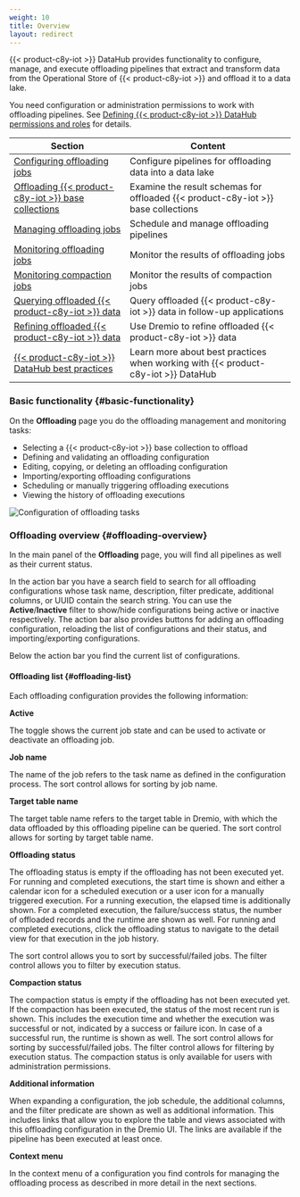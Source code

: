 ```yaml
---
weight: 10
title: Overview
layout: redirect
---
```


{{< product-c8y-iot >}} DataHub provides functionality to configure, manage, and execute offloading pipelines that extract and transform data from the Operational Store of {{< product-c8y-iot >}} and offload it to a data lake.

You need configuration or administration permissions to work with offloading pipelines. See [Defining {{< product-c8y-iot >}} DataHub permissions and roles](/datahub/setting-up-datahub#defining-permissions) for details.

| Section | Content |
| -----   | -----   |
| [Configuring offloading jobs](/datahub/working-with-datahub/#configuring-offloading-jobs) | Configure pipelines for offloading data into a data lake |
| [Offloading {{< product-c8y-iot >}} base collections](/datahub/working-with-datahub/#offloading-base-collections) | Examine the result schemas for offloaded {{< product-c8y-iot >}} base collections |
| [Managing offloading jobs](/datahub/working-with-datahub/#managing-offloading-jobs) | Schedule and manage offloading pipelines |
| [Monitoring offloading jobs](/datahub/working-with-datahub/#monitoring-offloading-jobs) | Monitor the results of offloading jobs |
| [Monitoring compaction jobs](/datahub/working-with-datahub/#monitoring-compaction-jobs) | Monitor the results of compaction jobs |
| [Querying offloaded {{< product-c8y-iot >}} data](/datahub/working-with-datahub/#querying-offloaded) | Query offloaded {{< product-c8y-iot >}} data in follow-up applications |
| [Refining offloaded {{< product-c8y-iot >}} data](/datahub/working-with-datahub/#refining-offloaded) | Use Dremio to refine offloaded {{< product-c8y-iot >}} data |
| [{{< product-c8y-iot >}} DataHub best practices](/datahub/working-with-datahub/#datahub-best-practices) | Learn more about best practices when working with {{< product-c8y-iot >}} DataHub |

### Basic functionality {#basic-functionality}

On the **Offloading** page you do the offloading management and monitoring tasks:

* Selecting a {{< product-c8y-iot >}} base collection to offload
* Defining and validating an offloading configuration
* Editing, copying, or deleting an offloading configuration
* Importing/exporting offloading configurations
* Scheduling or manually triggering offloading executions
* Viewing the history of offloading executions

<img src="/images/datahub-guide/datahub-configure-offloading-tasks.png" alt="Configuration of offloading tasks"  style="max-width: 100%">

### Offloading overview {#offloading-overview}

In the main panel of the **Offloading** page, you will find all pipelines as well as their current status.

In the action bar you have a search field to search for all offloading configurations whose task name, description, filter predicate, additional columns, or UUID contain the search string. You can use the **Active**/**Inactive** filter to show/hide configurations being active or inactive respectively. The action bar also provides buttons for adding an offloading configuration, reloading the list of configurations and their status, and importing/exporting configurations.

Below the action bar you find the current list of configurations.

#### Offloading list {#offloading-list}

Each offloading configuration provides the following information:

**Active**

The toggle shows the current job state and can be used to activate or deactivate an offloading job.

**Job name**

The name of the job refers to the task name as defined in the configuration process. The sort control allows for sorting by job name.

**Target table name**

The target table name refers to the target table in Dremio, with which the data offloaded by this offloading pipeline can be queried. The sort control allows for sorting by target table name.

**Offloading status**



The offloading status is empty if the offloading has not been executed yet. For running and completed executions, the start time is shown and either a calendar icon for a scheduled execution or a user icon for a manually triggered execution. For a running execution, the elapsed time is additionally shown. For a completed execution, the failure/success status, the number of offloaded records and the runtime are shown as well. For running and completed executions, click the offloading status to navigate to the detail view for that execution in the job history.

The sort control allows you to sort by successful/failed jobs. The filter control allows you to filter by execution status.

**Compaction status**

The compaction status is empty if the offloading has not been executed yet. If the compaction has been executed, the status of the most recent run is shown. This includes the execution time and whether the execution was successful or not, indicated by a success or failure icon. In case of a successful run, the runtime is shown as well. The sort control allows for sorting by successful/failed jobs. The filter control allows for filtering by execution status. The compaction status is only available for users with administration permissions.

**Additional information**

When expanding a configuration, the job schedule, the additional columns, and the filter predicate are shown as well as additional information. This includes links that allow you to explore the table and views associated with this offloading configuration in the Dremio UI. The links are available if the pipeline has been executed at least once.

**Context menu**

In the context menu of a configuration you find controls for managing the offloading process as described in more detail in the next sections.
